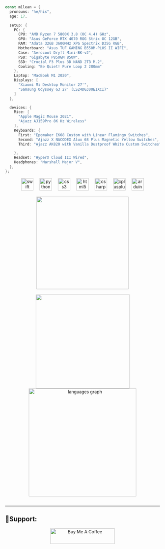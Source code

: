 ```kotlin
const m1lean = {
  pronouns: "he/his",
  age: 17,

  setup: {
    PC: {
      CPU: "AMD Ryzen 7 5800X 3.8 (OC 4.4) GHz",
      GPU: "Asus GeForce RTX 4070 ROG Strix OC 12GB",
      RAM: "Adata 32GB 3600MHz XPG Spectrix D35G RGB",
      Motherboard: "Asus TUF GAMING B550M-PLUS II WIFI",
      Case: "Aerocool Dryft Mini-BK-v2",
      PSU: "Gigabyte P850GM 850W",
      SSD: "Crucial P3 Plus 3D NAND 2TB M.2",
      Cooling: "Be Quiet! Pure Loop 2 280mm"
    },
    Laptop: "MacBook M1 2020",
    Displays: [
      "Xiaomi Mi Desktop Monitor 27'",
      "Samsung Odyssey G3 27' (LS24DG300EIXCI)"
    ]
  },

  devices: {
    Mice: [
      "Apple Magic Mouse 2021",
      "Ajazz AJ159Pro 8K Hz Wireless"
    ],
    Keyboards: {
      First: "Epomaker EK68 Custom with Linear Flamingo Switches",
      Second: "Ajazz X NACODEX Alux 68 Plus Magnetic Yellow Switches",
      Third: "Ajazz AK820 with Vanilla Dustproof White Custom Switches"

    },
    Headset: "HyperX Cloud III Wired",
    Headphones: "Marshall Major V",
  },
};

```

<div align="center">
  <img src="https://cdn.jsdelivr.net/gh/devicons/devicon/icons/swift/swift-original.svg" height="40" alt="swift logo" />
  <img width="12" />
  <img src="https://cdn.jsdelivr.net/gh/devicons/devicon/icons/python/python-original.svg" height="40" alt="python logo" />
  <img width="12" />
  <img src="https://cdn.jsdelivr.net/gh/devicons/devicon/icons/css3/css3-original.svg" height="40" alt="css3 logo" />
  <img width="12" />
  <img src="https://cdn.jsdelivr.net/gh/devicons/devicon/icons/html5/html5-original.svg" height="40" alt="html5 logo" />
  <img width="12" />
  <img src="https://cdn.jsdelivr.net/gh/devicons/devicon/icons/csharp/csharp-original.svg" height="40" alt="csharp logo" />
  <img width="12" />
  <img src="https://cdn.jsdelivr.net/gh/devicons/devicon/icons/cplusplus/cplusplus-original.svg" height="40" alt="cplusplus logo" />
  <img width="12" />
  <img src="https://cdn.jsdelivr.net/gh/devicons/devicon/icons/arduino/arduino-original.svg" height="40" alt="arduino logo" />
</div>

<br/>

<div align="center">
  <img height="300" src="https://i.pinimg.com/originals/90/70/32/9070324cdfc07c68d60eed0c39e77573.gif" />
</div>

<br/>

<div align="center">
  <img height="305" src="https://i.pinimg.com/originals/f9/57/6f/f9576fca9fc8ef79976a1d6327bbe9ae.gif" />
</div>

<div align="center">
  <img src="https://github-readme-stats.vercel.app/api/top-langs?username=m1lean&locale=en&hide_title=false&layout=compact&card_width=320&langs_count=20&theme=highcontrast&hide_border=true&order=2" height="350" alt="languages graph" />
</div>

<br/>

---

## 🥤Support:
<p align="center">
  <a href="https://www.buymeacoffee.com/m1lean">
    <img src="https://cdn.buymeacoffee.com/buttons/v2/default-yellow.png" height="50" width="210" alt="Buy Me A Coffee" />
  </a>
</p>
